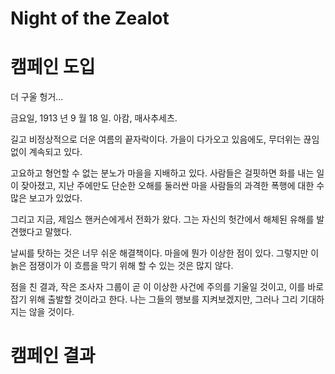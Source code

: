 Night of the Zealot
===================

# 캠페인 도입

더 구울 헝거...

금요일, 1913 년 9 월 18 일. 아캄, 매사추세츠.

길고 비정상적으로 더운 여름의 끝자락이다. 가을이 다가오고 있음에도, 무더위는 끊임없이 계속되고 있다.

고요하고 형언할 수 없는 분노가 마을을 지배하고 있다. 사람들은 걸핏하면 화를 내는 일이 잦아졌고, 지난 주에만도 단순한 오해를 둘러싼 마을 사람들의 과격한 폭행에 대한 수많은 보고가 있었다.

그리고 지금, 제임스 핸커슨에게서 전화가 왔다. 그는 자신의 헛간에서 해체된 유해를 발견했다고 말했다.

날씨를 탓하는 것은 너무 쉬운 해결책이다. 마을에 뭔가 이상한 점이 있다. 그렇지만 이 늙은 점쟁이가 이 흐름을 막기 위해 할 수 있는 것은 많지 않다.

점을 친 결과, 작은 조사자 그룹이 곧 이 이상한 사건에 주의를 기울일 것이고, 이를 바로잡기 위해 출발할 것이라고 한다. 나는 그들의 행보를 지켜보겠지만, 그러나 그리 기대하지는 않을 것이다.

# 캠페인 결과
